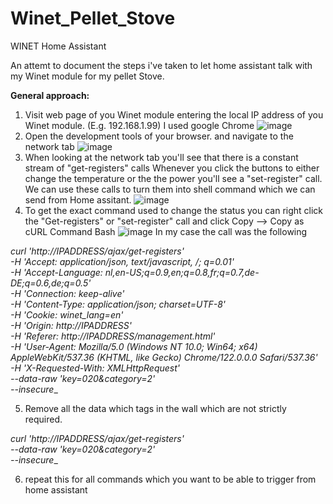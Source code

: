 # Winet_Pellet_Stove
WINET Home Assistant

An attemt to document the steps i've taken to let home assistant talk with my Winet module for my pellet Stove.

**General approach:**
1) Visit web page of you Winet module entering the local IP address of you Winet module. (E.g. 192.168.1.99)
   I used google Chrome
   ![image](https://github.com/jeffreybrits/Winet_Pellet_Stove/assets/55175145/782621da-16e3-46da-b05d-37f46ce5011e)
2) Open the development tools of your browser. and navigate to the network tab
   ![image](https://github.com/jeffreybrits/Winet_Pellet_Stove/assets/55175145/e79c047b-b7ef-46d7-94a0-497b7332b220)
3) When looking at the network tab you'll see that there is a constant stream of "get-registers" calls
   Whenever you click the buttons to either change the temperature or the the power you'll see a "set-register" call.
   We can use these calls to turn them into shell command which we can send from Home assitant.
   ![image](https://github.com/jeffreybrits/Winet_Pellet_Stove/assets/55175145/c32af48c-590f-4348-bafd-a74a3cacd421)
4) To get the exact command used to change the status you can right click the "Get-registers" or "set-register" call and click Copy --> Copy as cURL Command Bash
![image](https://github.com/jeffreybrits/Winet_Pellet_Stove/assets/55175145/6182acc2-2382-4e64-b664-f0e1c0e041e9)
In my case the call was the following

_curl 'http://IPADDRESS/ajax/get-registers' \
  -H 'Accept: application/json, text/javascript, */*; q=0.01' \
  -H 'Accept-Language: nl,en-US;q=0.9,en;q=0.8,fr;q=0.7,de-DE;q=0.6,de;q=0.5' \
  -H 'Connection: keep-alive' \
  -H 'Content-Type: application/json; charset=UTF-8' \
  -H 'Cookie: winet_lang=en' \
  -H 'Origin: http://IPADDRESS' \
  -H 'Referer: http://IPADDRESS/management.html' \
  -H 'User-Agent: Mozilla/5.0 (Windows NT 10.0; Win64; x64) AppleWebKit/537.36 (KHTML, like Gecko) Chrome/122.0.0.0 Safari/537.36' \
  -H 'X-Requested-With: XMLHttpRequest' \
  --data-raw 'key=020&category=2' \
  --insecure__
  
5) Remove all the data which tags in the wall which are not strictly required.
   
_curl 'http://IPADDRESS/ajax/get-registers' \
  --data-raw 'key=020&category=2' \
  --insecure__

6) repeat this for all commands which you want to be able to trigger from home assistant
   

